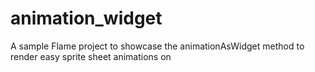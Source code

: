 # animation_widget

A sample Flame project to showcase the animationAsWidget method to render easy sprite sheet animations on 